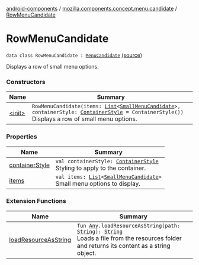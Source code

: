 [android-components](../../index.md) / [mozilla.components.concept.menu.candidate](../index.md) / [RowMenuCandidate](./index.md)

# RowMenuCandidate

`data class RowMenuCandidate : `[`MenuCandidate`](../-menu-candidate/index.md) [(source)](https://github.com/mozilla-mobile/android-components/blob/master/components/concept/menu/src/main/java/mozilla/components/concept/menu/candidate/MenuCandidate.kt#L87)

Displays a row of small menu options.

### Constructors

| Name | Summary |
|---|---|
| [&lt;init&gt;](-init-.md) | `RowMenuCandidate(items: `[`List`](https://kotlinlang.org/api/latest/jvm/stdlib/kotlin.collections/-list/index.html)`<`[`SmallMenuCandidate`](../-small-menu-candidate/index.md)`>, containerStyle: `[`ContainerStyle`](../-container-style/index.md)` = ContainerStyle())`<br>Displays a row of small menu options. |

### Properties

| Name | Summary |
|---|---|
| [containerStyle](container-style.md) | `val containerStyle: `[`ContainerStyle`](../-container-style/index.md)<br>Styling to apply to the container. |
| [items](items.md) | `val items: `[`List`](https://kotlinlang.org/api/latest/jvm/stdlib/kotlin.collections/-list/index.html)`<`[`SmallMenuCandidate`](../-small-menu-candidate/index.md)`>`<br>Small menu options to display. |

### Extension Functions

| Name | Summary |
|---|---|
| [loadResourceAsString](../../mozilla.components.support.test.file/kotlin.-any/load-resource-as-string.md) | `fun `[`Any`](https://kotlinlang.org/api/latest/jvm/stdlib/kotlin/-any/index.html)`.loadResourceAsString(path: `[`String`](https://kotlinlang.org/api/latest/jvm/stdlib/kotlin/-string/index.html)`): `[`String`](https://kotlinlang.org/api/latest/jvm/stdlib/kotlin/-string/index.html)<br>Loads a file from the resources folder and returns its content as a string object. |
